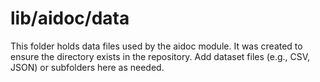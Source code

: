 # lib/aidoc/data

This folder holds data files used by the aidoc module. It was created to ensure the directory exists in the repository. Add dataset files (e.g., CSV, JSON) or subfolders here as needed.
